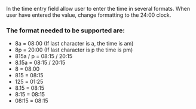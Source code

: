 In the time entry field allow user to enter the time in several formats. When user have entered the value, change formatting to the 24:00 clock. 
### The format needed to be supported are:  ###
 * 8a = 08:00 (If last character is a, the time is am) 
 * 8p = 20:00 (If last character is p the time is pm)
 * 815a / p = 08:15 / 20:15
 * 8.15a = 08:15 / 20:15
 * 8 = 08:00
 * 815 = 08:15
 * 125 = 01:25
 * 8.15 = 08:15
 * 8:15 = 08:15
 * 08:15 = 08:15